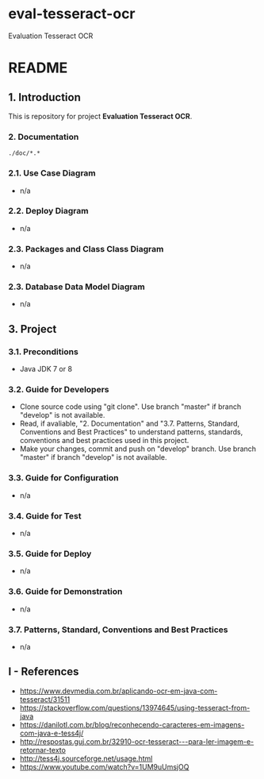 # eval-tesseract-ocr
Evaluation Tesseract OCR

# README #


## 1. Introduction ##

This is repository for project **Evaluation Tesseract OCR**.

### 2. Documentation ###

```image-file
./doc/*.*
```

### 2.1. Use Case Diagram ###

* n/a


### 2.2. Deploy Diagram ###

* n/a


### 2.3. Packages and Class Class Diagram ###

* n/a


### 2.3. Database Data Model Diagram ###

* n/a

## 3. Project ##

### 3.1. Preconditions ###

* Java JDK 7 or 8


### 3.2. Guide for Developers ###

* Clone source code using "git clone". Use branch "master" if branch "develop" is not available.
* Read, if avaliable, "2. Documentation"  and "3.7. Patterns, Standard, Conventions and Best Practices" to understand patterns, standards, conventions and best practices used in this project.
* Make your changes, commit and push on "develop" branch. Use branch "master" if branch "develop" is not available.


### 3.3. Guide for Configuration ###

* n/a


### 3.4. Guide for Test ###

* n/a


### 3.5. Guide for Deploy ###

* n/a


### 3.6. Guide for Demonstration ###

* n/a


### 3.7. Patterns, Standard, Conventions and Best Practices ###

* n/a


## I - References ##

* https://www.devmedia.com.br/aplicando-ocr-em-java-com-tesseract/31511
* https://stackoverflow.com/questions/13974645/using-tesseract-from-java
* https://danilotl.com.br/blog/reconhecendo-caracteres-em-imagens-com-java-e-tess4j/
* http://respostas.guj.com.br/32910-ocr-tesseract---para-ler-imagem-e-retornar-texto
* http://tess4j.sourceforge.net/usage.html
* https://www.youtube.com/watch?v=1UM9uUmsjOQ
